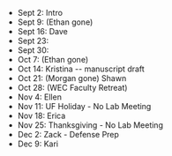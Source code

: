 * Sept 2: Intro
* Sept 9: (Ethan gone)
* Sept 16: Dave
* Sept 23:
* Sept 30:
* Oct 7: (Ethan gone)
* Oct 14: Kristina -- manuscript draft
* Oct 21: (Morgan gone) Shawn
* Oct 28: (WEC Faculty Retreat)
* Nov 4:  Ellen
* Nov 11: UF Holiday - No Lab Meeting
* Nov 18: Erica
* Nov 25: Thanksgiving - No Lab Meeting
* Dec 2: Zack - Defense Prep
* Dec 9: Kari